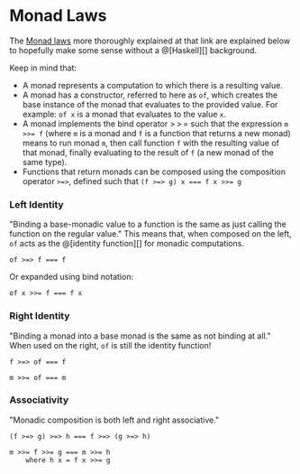 # Monad Laws

The [Monad laws][] more thoroughly explained at that link are explained below
to hopefully make some sense without a @[Haskell][] background.

[Monad laws]: https://wiki.haskell.org/Monad_laws

Keep in mind that:
*   A monad represents a computation to which there is a resulting value.
*   A monad has a constructor, referred to here as `of`, which creates the base instance of
    the monad that evaluates to the provided value. For example: `of x` is a monad
    that evaluates to the value `x`.
*   A monad implements the bind operator $>\!\!>\!\!=$ such that the expression `m >>= f` (where `m`
    is a monad and `f` is a function that returns a new monad) means to run monad `m`,
    then call function `f` with the resulting value of that monad, finally evaluating to the
    result of `f` (a new monad of the same type).
*   Functions that return monads can be composed using the composition operator `>=>`, defined
    such that `(f >=> g) x === f x >>= g`

### Left Identity

"Binding a base-monadic value to a function is the same as just calling the function on the
regular value." This means that, when composed on the left, `of` acts as the @[identity function][]
for monadic computations.

```
of >=> f === f
```

Or expanded using bind notation:

```
of x >>= f === f x
```

### Right Identity

"Binding a monad into a base monad is the same as not binding at all." When used on the right, `of`
is still the identity function!

```
f >=> of === f

m >>= of === m
```

### Associativity

"Monadic composition is both left and right associative."

```
(f >=> g) >=> h === f >=> (g >=> h)

m >>= f >>= g === m >>= h
    where h x = f x >>= g
```
